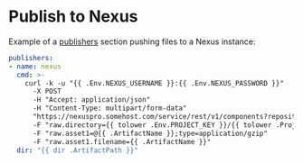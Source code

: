 # Publish to Nexus

Example of a [publishers](/customization/publishers/) section pushing files to a Nexus instance:

```yaml
publishers:
- name: nexus
  cmd: >-
    curl -k -u "{{ .Env.NEXUS_USERNAME }}:{{ .Env.NEXUS_PASSWORD }}"
      -X POST
      -H "Accept: application/json"
      -H "Content-Type: multipart/form-data"
      "https://nexuspro.somehost.com/service/rest/v1/components?repository=go-raw-autopub"
      -F "raw.directory={{ tolower .Env.PROJECT_KEY }}/{{ tolower .ProjectName }}/{{ .Version }}"
      -F "raw.asset1=@{{ .ArtifactName }};type=application/gzip"
      -F "raw.asset1.filename={{ .ArtifactName }}"
  dir: "{{ dir .ArtifactPath }}"
```
